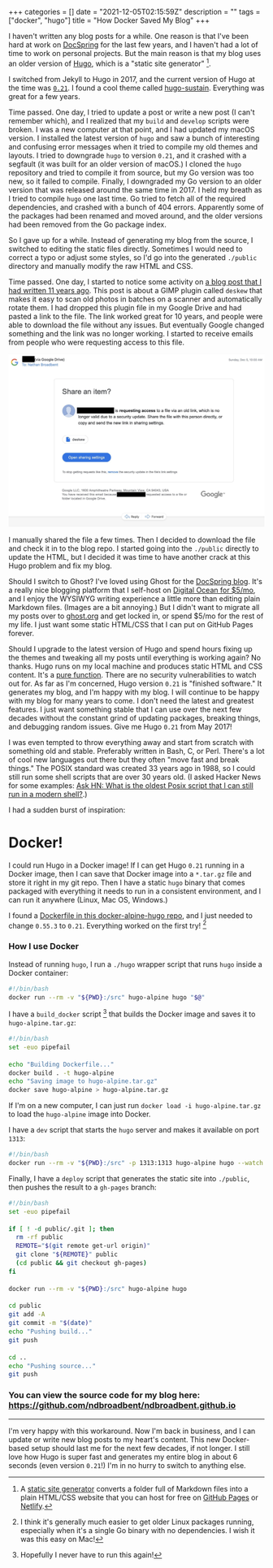 +++
categories = []
date = "2021-12-05T02:15:59Z"
description = ""
tags = ["docker", "hugo"]
title = "How Docker Saved My Blog"
+++

I haven't written any blog posts for a while. One reason is that I've been hard at work on [DocSpring](https://docspring.com) for the last few years, and I haven't had a lot of time to work on personal projects. But the main reason is that my blog uses an older version of [Hugo](https://gohugo.io/), which is a "static site generator" [^1].

I switched from Jekyll to Hugo in 2017, and the current version of Hugo at the time was [`0.21`](https://gohugo.io/news/0.21-relnotes/). I found a cool theme called [hugo-sustain](https://github.com/suyundukov/hugo-sustain). Everything was great for a few years.

Time passed. One day, I tried to update a post or write a new post (I can't remember which), and I realized that my `build` and `develop` scripts were broken. I was a new computer at that point, and I had updated my macOS version. I installed the latest version of `hugo` and saw a bunch of interesting and confusing error messages when it tried to compile my old themes and layouts. I tried to downgrade `hugo` to version `0.21`, and it crashed with a segfault (it was built for an older version of macOS.) I cloned the `hugo` repository and tried to compile it from source, but my Go version was too new, so it failed to compile. Finally, I downgraded my Go version to an older version that was released around the same time in 2017. I held my breath as I tried to compile `hugo` one last time. Go tried to fetch all of the required dependencies, and crashed with a bunch of 404 errors. Apparently some of the packages had been renamed and moved around, and the older versions had been removed from the Go package index.

So I gave up for a while. Instead of generating my blog from the source, I switched to editing the static files directly. Sometimes I would need to correct a typo or adjust some styles, so I'd go into the generated `./public` directory and manually modify the raw HTML and CSS.

Time passed. One day, I started to notice some activity on [a blog post that I had written 11 years ago](/2010/05/13/scanning-lots-of-photos-at-once/). This post is about a GIMP plugin called `deskew` that makes it easy to scan old photos in batches on a scanner and automatically rotate them. I had dropped this plugin file in my Google Drive and had pasted a link to the file. The link worked great for 10 years, and people were able to download the file without any issues. But eventually Google changed something and the link was no longer working. I started to receive emails from people who were requesting access to this file.

<img class="lightbox thumb" src="/images/posts/2021/12/request-to-access-deskew.jpeg" alt="Request to access the deskew file" />

I manually shared the file a few times. Then I decided to download the file and check it in to the blog repo. I started going into the `./public` directly to update the HTML, but I decided it was time to have another crack at this Hugo problem and fix my blog.

Should I switch to Ghost? I've loved using Ghost for the [DocSpring blog](https://docspring.com/blog). It's a really nice blogging platform that I self-host on [Digital Ocean for $5/mo](https://www.digitalocean.com/), and I enjoy the WYSIWYG writing experience a little more than editing plain Markdown files. (Images are a bit annoying.) But I didn't want to migrate all my posts over to [ghost.org](https://ghost.org/) and get locked in, or spend $5/mo for the rest of my life. I just want some static HTML/CSS that I can put on GitHub Pages forever.

Should I upgrade to the latest version of Hugo and spend hours fixing up the themes and tweaking all my posts until everything is working again? No thanks. Hugo runs on my local machine and produces static HTML and CSS content. It's a [pure function](https://www.wikiwand.com/en/Pure_function). There are no security vulnerabilities to watch out for. As far as I'm concerned, Hugo version `0.21` is "finished software." It generates my blog, and I'm happy with my blog. I will continue to be happy with my blog for many years to come. I don't need the latest and greatest features. I just want something stable that I can use over the next few decades without the constant grind of updating packages, breaking things, and debugging random issues. Give me Hugo `0.21` from May 2017!

I was even tempted to throw everything away and start from scratch with something old and stable. Preferably written in Bash, C, or Perl. There's a lot of cool new languages out there but they often "move fast and break things." The POSIX standard was created 33 years ago in 1988, so I could still run some shell scripts that are over 30 years old. (I asked Hacker News for some examples: [Ask HN: What is the oldest Posix script that I can still run in a modern shell?](https://news.ycombinator.com/item?id=29446380).)

I had a sudden burst of inspiration:

# Docker!

I could run Hugo in a Docker image! If I can get Hugo `0.21` running in a Docker image, then I can save that Docker image into a `*.tar.gz` file and store it right in my git repo. Then I have a static `hugo` binary that comes packaged with everything it needs to run in a consistent environment, and I can run it anywhere (Linux, Mac OS, Windows.)

I found a [Dockerfile in this docker-alpine-hugo repo](https://github.com/jonathanbp/docker-alpine-hugo/blob/master/Dockerfile), and I just needed to change `0.55.3` to `0.21`. Everything worked on the first try! [^2]

### How I use Docker

Instead of running `hugo`, I run a `./hugo` wrapper script that runs `hugo` inside a Docker container:

```bash
#!/bin/bash
docker run --rm -v "${PWD}:/src" hugo-alpine hugo "$@"
```

I have a `build_docker` script [^3] that builds the Docker image and saves it to `hugo-alpine.tar.gz`:

```bash
#!/bin/bash
set -euo pipefail

echo "Building Dockerfile..."
docker build . -t hugo-alpine
echo "Saving image to hugo-alpine.tar.gz"
docker save hugo-alpine > hugo-alpine.tar.gz
```

If I'm on a new computer, I can just run `docker load -i hugo-alpine.tar.gz` to load the `hugo-alpine` image into Docker.

I have a `dev` script that starts the `hugo` server and makes it available on port `1313`:

```bash
#!/bin/bash
docker run --rm -v "${PWD}:/src" -p 1313:1313 hugo-alpine hugo --watch serve --bind 0.0.0.0
```

Finally, I have a `deploy` script that generates the static site into `./public`, then pushes the result to a `gh-pages` branch:

```bash
#!/bin/bash
set -euo pipefail

if [ ! -d public/.git ]; then
  rm -rf public
  REMOTE="$(git remote get-url origin)"
  git clone "${REMOTE}" public
  (cd public && git checkout gh-pages)
fi

docker run --rm -v "${PWD}:/src" hugo-alpine hugo

cd public
git add -A
git commit -m "$(date)"
echo "Pushing build..."
git push

cd ..
echo "Pushing source..."
git push
```

### You can view the source code for my blog here: https://github.com/ndbroadbent/ndbroadbent.github.io

---

I'm very happy with this workaround. Now I'm back in business, and I can update or write new blog posts to my heart's content. This new Docker-based setup should last me for the next few decades, if not longer. I still love how Hugo is super fast and generates my entire blog in about 6 seconds (even version `0.21`!) I'm in no hurry to switch to anything else.

[^1]: A [static site generator](https://www.cloudflare.com/learning/performance/static-site-generator/) converts a folder full of Markdown files into a plain HTML/CSS website that you can host for free on [GitHub Pages](https://pages.github.com/) or [Netlify](https://www.netlify.com/).
[^2]: I think it's generally much easier to get older Linux packages running, especially when it's a single Go binary with no dependencies. I wish it was this easy on Mac!
[^3]: Hopefully I never have to run this again!
